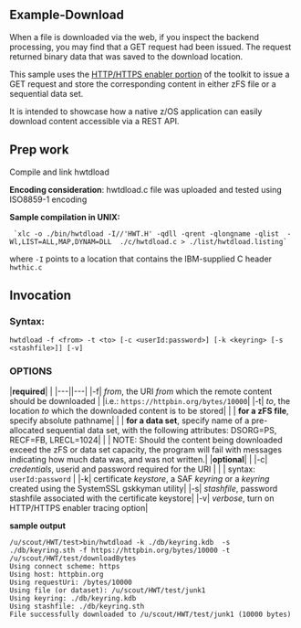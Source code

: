 ## Example-Download
When a file is downloaded via the web, if you inspect the backend
processing, you may find that a GET request had been issued.
The request returned binary data that was saved to the download location.

This sample uses the [HTTP/HTTPS enabler portion](https://www.ibm.com/support/knowledgecenter/en/SSLTBW_2.3.0/com.ibm.zos.v2r3.ieac100/ieac1-cwe-http.htm) of the toolkit to issue
a GET request and store the corresponding content in either zFS file
or a sequential data set.

It is intended to showcase how a native z/OS application can easily
download content accessible via a REST API.        

## Prep work
Compile and link hwtdload

**Encoding consideration**:
  hwtdload.c file was uploaded and tested using ISO8859-1 encoding

**Sample compilation in UNIX:**

     `xlc -o ./bin/hwtdload -I//'HWT.H' -qdll -qrent -qlongname -qlist  -Wl,LIST=ALL,MAP,DYNAM=DLL  ./c/hwtdload.c > ./list/hwtdload.listing`
where `-I` points to a location that contains the IBM-supplied C header `hwthic.c`

## Invocation
### Syntax:
`hwtdload -f <from> -t <to> [-c <userId:password>] [-k <keyring> [-s <stashfile>]] [-v]`

### OPTIONS                       

|**required**|   |
|---||---|
|-f| *from*, the URI *from* which the remote content should be downloaded
| |i.e.: `https://httpbin.org/bytes/10000`|
|-t| *to*, the location *to* which the downloaded content is to be stored|
|  | **for a zFS file**, specify absolute pathname|
|  | **for a data set**, specify name of a pre-allocated sequential data set, with the following attributes: DSORG=PS, RECF=FB, LRECL=1024|
|  | NOTE: Should the content being downloaded exceed the zFS or data set capacity, the program will fail with messages indicating how much data was, and was not written.|
|**optional**|   |
|-c| *credentials*, userid and password required for the URI |
|  | syntax: `userId:password` |
|-k| certificate *keystore*, a SAF *keyring* or a *keyring* created using the SystemSSL gskkyman utility|
|-s| *stashfile*, password stashfile associated with the certificate keystore|
|-v| *verbose*, turn on HTTP/HTTPS enabler tracing option|


**sample output**
```
/u/scout/HWT/test>bin/hwtdload -k ./db/keyring.kdb  -s ./db/keyring.sth -f https://httpbin.org/bytes/10000 -t /u/scout/HWT/test/downloadBytes
Using connect scheme: https
Using host: httpbin.org
Using requestUri: /bytes/10000
Using file (or dataset): /u/scout/HWT/test/junk1
Using keyring: ./db/keyring.kdb
Using stashfile: ./db/keyring.sth
File successfully downloaded to /u/scout/HWT/test/junk1 (10000 bytes)
```
